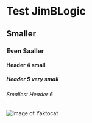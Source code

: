 # Test JimBLogic
## Smaller
### Even Saaller
#### Header 4 small
##### Header 5 very small
###### Smallest Header 6

![Image of Yaktocat](https://octodex.github.com/images/yaktocat.png)



